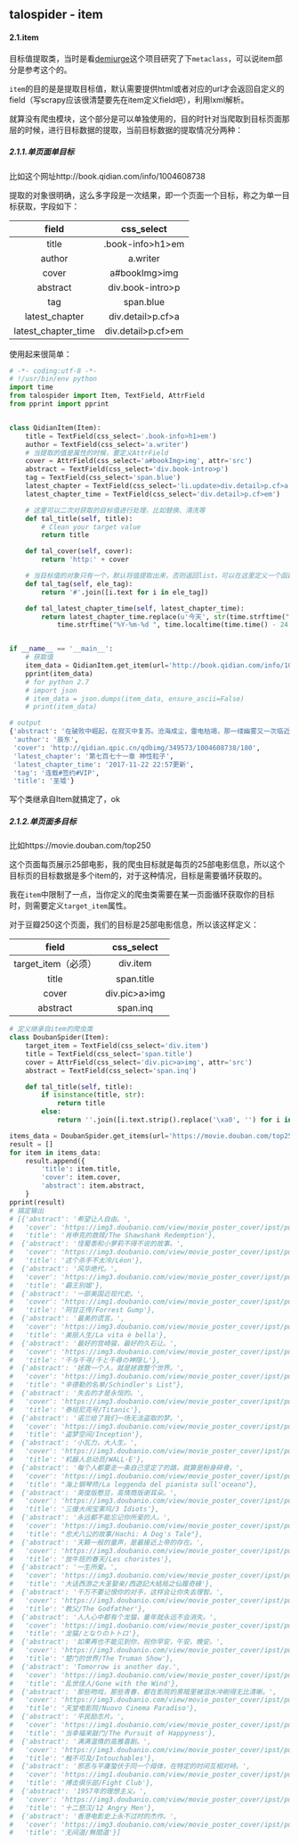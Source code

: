 ## talospider - item

#### 2.1.item

目标值提取类，当时是看[demiurge](https://github.com/matiasb/demiurge)这个项目研究了下`metaclass`，可以说item部分是参考这个的。

`item`的目的是是提取目标值，默认需要提供html或者对应的url才会返回自定义的field（写scrapy应该很清楚要先在item定义field吧），利用lxml解析。

就算没有爬虫模块，这个部分是可以单独使用的，目的时针对当爬取到目标页面那层的时候，进行目标数据的提取，当前目标数据的提取情况分两种：

##### 2.1.1.单页面单目标

比如这个网址http://book.qidian.com/info/1004608738

提取的对象很明确，这么多字段是一次结果，即一个页面一个目标，称之为单一目标获取，字段如下：

|        field        |     css_select     |
| :-----------------: | :----------------: |
|        title        |  .book-info>h1>em  |
|       author        |      a.writer      |
|        cover        |   a#bookImg>img    |
|      abstract       |  div.book-intro>p  |
|         tag         |     span.blue      |
|   latest_chapter    | div.detail>p.cf>a  |
| latest_chapter_time | div.detail>p.cf>em |

使用起来很简单：

```python
# -*- coding:utf-8 -*-
# !/usr/bin/env python
import time
from talospider import Item, TextField, AttrField
from pprint import pprint


class QidianItem(Item):
    title = TextField(css_select='.book-info>h1>em')
    author = TextField(css_select='a.writer')
    # 当提取的值是属性的时候，要定义AttrField
    cover = AttrField(css_select='a#bookImg>img', attr='src')
    abstract = TextField(css_select='div.book-intro>p')
    tag = TextField(css_select='span.blue')
    latest_chapter = TextField(css_select='li.update>div.detail>p.cf>a')
    latest_chapter_time = TextField(css_select='div.detail>p.cf>em')

    # 这里可以二次对获取的目标值进行处理，比如替换、清洗等
    def tal_title(self, title):
        # Clean your target value
        return title

    def tal_cover(self, cover):
        return 'http:' + cover

    # 当目标值的对象只有一个，默认将值提取出来，否则返回list，可以在这里定义一个函数进行循环提取
    def tal_tag(self, ele_tag):
        return '#'.join([i.text for i in ele_tag])

    def tal_latest_chapter_time(self, latest_chapter_time):
        return latest_chapter_time.replace(u'今天', str(time.strftime("%Y-%m-%d ", time.localtime()))).replace(u'昨日', str(
            time.strftime("%Y-%m-%d ", time.localtime(time.time() - 24 * 60 * 60))))


if __name__ == '__main__':
    # 获取值
    item_data = QidianItem.get_item(url='http://book.qidian.com/info/1004608738')
    pprint(item_data)
    # for python 2.7
    # import json
    # item_data = json.dumps(item_data, ensure_ascii=False)
    # print(item_data)

# output
{'abstract': '在破败中崛起，在寂灭中复苏。沧海成尘，雷电枯竭，那一缕幽雾又一次临近大地，世间的枷锁被打开了，一个全新的世界就此揭开神秘的一角……',
 'author': '辰东',
 'cover': 'http://qidian.qpic.cn/qdbimg/349573/1004608738/180',
 'latest_chapter': '第七百七十一章 神性粒子',
 'latest_chapter_time': '2017-11-22 22:57更新',
 'tag': '连载#签约#VIP',
 'title': '圣墟'}
```

写个类继承自Item就搞定了，ok

##### 2.1.2.单页面多目标

比如https://movie.douban.com/top250

这个页面每页展示25部电影，我的爬虫目标就是每页的25部电影信息，所以这个目标页的目标数据是多个item的，对于这种情况，目标是需要循环获取的。

我在`item`中限制了一点，当你定义的爬虫类需要在某一页面循环获取你的目标时，则需要定义`target_item`属性。

对于豆瓣250这个页面，我们的目标是25部电影信息，所以该这样定义：

|      field      |  css_select   |
| :-------------: | :-----------: |
| target_item（必须） |   div.item    |
|      title      |  span.title   |
|      cover      | div.pic>a>img |
|    abstract     |   span.inq    |



```python
# 定义继承自item的爬虫类
class DoubanSpider(Item):
    target_item = TextField(css_select='div.item')
    title = TextField(css_select='span.title')
    cover = AttrField(css_select='div.pic>a>img', attr='src')
    abstract = TextField(css_select='span.inq')

    def tal_title(self, title):
        if isinstance(title, str):
            return title
        else:
            return ''.join([i.text.strip().replace('\xa0', '') for i in title])

items_data = DoubanSpider.get_items(url='https://movie.douban.com/top250')
result = []
for item in items_data:
    result.append({
        'title': item.title,
        'cover': item.cover,
        'abstract': item.abstract,
    }
pprint(result)
# 搞定输出
# [{'abstract': '希望让人自由。',
#   'cover': 'https://img3.doubanio.com/view/movie_poster_cover/ipst/public/p480747492.jpg',
#   'title': '肖申克的救赎/The Shawshank Redemption'},
#  {'abstract': '怪蜀黍和小萝莉不得不说的故事。',
#   'cover': 'https://img3.doubanio.com/view/movie_poster_cover/ipst/public/p511118051.jpg',
#   'title': '这个杀手不太冷/Léon'},
#  {'abstract': '风华绝代。',
#   'cover': 'https://img3.doubanio.com/view/movie_poster_cover/ipst/public/p1910813120.jpg',
#   'title': '霸王别姬'},
#  {'abstract': '一部美国近现代史。',
#   'cover': 'https://img1.doubanio.com/view/movie_poster_cover/ipst/public/p510876377.jpg',
#   'title': '阿甘正传/Forrest Gump'},
#  {'abstract': '最美的谎言。',
#   'cover': 'https://img3.doubanio.com/view/movie_poster_cover/ipst/public/p510861873.jpg',
#   'title': '美丽人生/La vita è bella'},
#  {'abstract': '最好的宫崎骏，最好的久石让。',
#   'cover': 'https://img3.doubanio.com/view/movie_poster_cover/ipst/public/p1910830216.jpg',
#   'title': '千与千寻/千と千尋の神隠し'},
#  {'abstract': '拯救一个人，就是拯救整个世界。',
#   'cover': 'https://img3.doubanio.com/view/movie_poster_cover/ipst/public/p492406163.jpg',
#   'title': "辛德勒的名单/Schindler's List"},
#  {'abstract': '失去的才是永恒的。',
#   'cover': 'https://img3.doubanio.com/view/movie_poster_cover/ipst/public/p457760035.jpg',
#   'title': '泰坦尼克号/Titanic'},
#  {'abstract': '诺兰给了我们一场无法盗取的梦。',
#   'cover': 'https://img3.doubanio.com/view/movie_poster_cover/ipst/public/p513344864.jpg',
#   'title': '盗梦空间/Inception'},
#  {'abstract': '小瓦力，大人生。',
#   'cover': 'https://img3.doubanio.com/view/movie_poster_cover/ipst/public/p449665982.jpg',
#   'title': '机器人总动员/WALL·E'},
#  {'abstract': '每个人都要走一条自己坚定了的路，就算是粉身碎骨。',
#   'cover': 'https://img1.doubanio.com/view/movie_poster_cover/ipst/public/p511146957.jpg',
#   'title': "海上钢琴师/La leggenda del pianista sull'oceano"},
#  {'abstract': '英俊版憨豆，高情商版谢耳朵。',
#   'cover': 'https://img3.doubanio.com/view/movie_poster_cover/ipst/public/p579729551.jpg',
#   'title': '三傻大闹宝莱坞/3 Idiots'},
#  {'abstract': '永远都不能忘记你所爱的人。',
#   'cover': 'https://img3.doubanio.com/view/movie_poster_cover/ipst/public/p524964016.jpg',
#   'title': "忠犬八公的故事/Hachi: A Dog's Tale"},
#  {'abstract': '天籁一般的童声，是最接近上帝的存在。',
#   'cover': 'https://img3.doubanio.com/view/movie_poster_cover/ipst/public/p1910824951.jpg',
#   'title': '放牛班的春天/Les choristes'},
#  {'abstract': '一生所爱。',
#   'cover': 'https://img3.doubanio.com/view/movie_poster_cover/ipst/public/p2455050536.jpg',
#   'title': '大话西游之大圣娶亲/西遊記大結局之仙履奇緣'},
#  {'abstract': '千万不要记恨你的对手，这样会让你失去理智。',
#   'cover': 'https://img3.doubanio.com/view/movie_poster_cover/ipst/public/p1853232210.jpg',
#   'title': '教父/The Godfather'},
#  {'abstract': '人人心中都有个龙猫，童年就永远不会消失。',
#   'cover': 'https://img1.doubanio.com/view/movie_poster_cover/ipst/public/p1910829638.jpg',
#   'title': '龙猫/となりのトトロ'},
#  {'abstract': '如果再也不能见到你，祝你早安，午安，晚安。',
#   'cover': 'https://img3.doubanio.com/view/movie_poster_cover/ipst/public/p479682972.jpg',
#   'title': '楚门的世界/The Truman Show'},
#  {'abstract': 'Tomorrow is another day.',
#   'cover': 'https://img3.doubanio.com/view/movie_poster_cover/ipst/public/p1963126880.jpg',
#   'title': '乱世佳人/Gone with the Wind'},
#  {'abstract': '那些吻戏，那些青春，都在影院的黑暗里被泪水冲刷得无比清晰。',
#   'cover': 'https://img3.doubanio.com/view/movie_poster_cover/ipst/public/p1910901025.jpg',
#   'title': '天堂电影院/Nuovo Cinema Paradiso'},
#  {'abstract': '平民励志片。',
#   'cover': 'https://img1.doubanio.com/view/movie_poster_cover/ipst/public/p1312700628.jpg',
#   'title': '当幸福来敲门/The Pursuit of Happyness'},
#  {'abstract': '满满温情的高雅喜剧。',
#   'cover': 'https://img3.doubanio.com/view/movie_poster_cover/ipst/public/p1454261925.jpg',
#   'title': '触不可及/Intouchables'},
#  {'abstract': '邪恶与平庸蛰伏于同一个母体，在特定的时间互相对峙。',
#   'cover': 'https://img1.doubanio.com/view/movie_poster_cover/ipst/public/p1910926158.jpg',
#   'title': '搏击俱乐部/Fight Club'},
#  {'abstract': '1957年的理想主义。',
#   'cover': 'https://img3.doubanio.com/view/movie_poster_cover/ipst/public/p2173577632.jpg',
#   'title': '十二怒汉/12 Angry Men'},
#  {'abstract': '香港电影史上永不过时的杰作。',
#   'cover': 'https://img3.doubanio.com/view/movie_poster_cover/ipst/public/p2233971046.jpg',
#   'title': '无间道/無間道'}]
```

